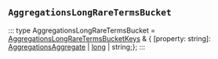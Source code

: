 ## `AggregationsLongRareTermsBucket`
:::
type AggregationsLongRareTermsBucket = [AggregationsLongRareTermsBucketKeys](./AggregationsLongRareTermsBucketKeys.md) & { [property: string]: [AggregationsAggregate](./AggregationsAggregate.md) | [long](./long.md) | string;};
:::
